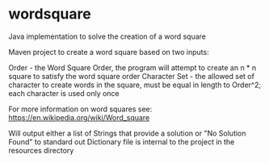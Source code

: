 # wordsquare
Java implementation to solve the creation of a word square

Maven project to create a word square based on two inputs:

Order - the Word Square Order, the program will attempt to create an n * n square to satisfy the word square order
Character Set - the allowed set of character to create words in the square, must be equal in length to Order^2; each character is used only once

For more information on word squares see: https://en.wikipedia.org/wiki/Word_square

Will output either a list of Strings that provide a solution or "No Solution Found" to standard out
Dictionary file is internal to the project in the resources directory
